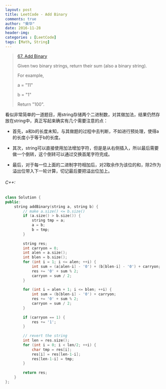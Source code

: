 ```yaml
---
layout: post
title: LeetCode - Add Binary
comments: true
author: "柴华"
date: 2016-11-28
header-img: 
categories : [LeetCode]
tags: [Math, String]
---
```


> [67. Add Binary](https://leetcode.com/problems/add-binary/)
>
> Given two binary strings, return their sum (also a binary string).
>
> For example,
>
> a = "11"
>
> b = "1"
>
> Return "100".

看似非常简单的一道题目，用string存储两个二进制数，对其做加法，结果仍然存放在string中，真正写起来确实有几个需要注意的点：

- 首先，a和b的长度未知，与其做题的过程中去判断，不如进行预处理，使得a的长度小于等于b的长度。

- 其次，string可以直接使用加法增加字符，但是是从右侧插入，所以最后需要做一个倒转，这个倒转可以通过交换首尾字符完成。

- 最后，对于每一位上面的二进制字符相加后，对2取余作为该位的和，除2作为溢出位带入下一轮计算，切记最后要把溢出位加上。
<!--more-->

###### C++:
``` c++
class Solution {
public:
    string addBinary(string a, string b) {
        // make a.size() <= b.size()
        if (a.size() > b.size()) {
            string tmp = a;
            a = b;
            b = tmp;
        }
        
        string res;
        int carryon = 0;
        int alen = a.size();
        int blen = b.size();
        for (int i = 1; i <= alen; ++i) {
            int sum = (a[alen-i] - '0') + (b[blen-i] - '0') + carryon;
            res += '0' + sum % 2;
            carryon = sum / 2;
        }
        
        for (int i = alen + 1; i <= blen; ++i) {
            int sum = (b[blen-i] - '0') + carryon;
            res += '0' + sum % 2;
            carryon = sum / 2;
        }
        
        if (carryon == 1) {
            res += '1';
        }
        
        // revert the string
        int len = res.size();
        for (int i = 0; i < len/2; ++i) {
            char tmp = res[i];
            res[i] = res[len-1-i];
            res[len-1-i] = tmp;
        }
        
        return res;
    }
};
```